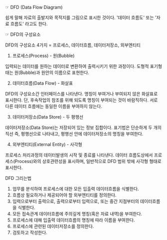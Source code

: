 <p align="center">
  
☞ DFD (Data Flow Diagram) <br>

쉽게 말해 자료의 출발지와 목적지를 그림으로 표시한 것이다.
'데이터 흐름도' 또는 '자료 흐름도' 라고도 한다.

☞ DFD의 구성요소 

DFD의 구성요소 4가지 = 프로세스, 데이터흐름, 데이터저장소, 외부엔티티

  1. 프로세스(Process) - 원(Bubble)

입력되는 데이터를 원하는 데이터로 변환하여 출력시키기 위한 과정이다.
도형적 표기형태는 원(Bubble)과 원안의 이름으로 표현한다.

  2. 데이터흐름(Data Flow) - 화살표

DFD의 구성요소간 인터페이스를 나타낸다.
명칭이 부여거나 부여되지 않은 화살표로 표시한다. 단, 후속작업의 참조를 위해 되도록 명칭이 부여되는 것이 바람직하다.
서로 다른 데이터 흐름에는 동일한 이름을 부여하지 않는다.

  3. 데이터저장소(Data Store) - 두 평행선 

데이터저장소(Data Store)는 저장되어 있는 정보 집합이다.
표기법은 단순하게 두 개의 직선 즉, 평행선으로 나타내고, 평행선 안에 데이터저장소의 명칭을 부여한다.

  4. 외부엔티티(External Entity) - 사각형

프로세스 처리과정의 데이터발생의 시작 및 종료를 나타낸다.
데이터 흐름도상에서 프로세스(Process)와의 상호관련성을 표시하며, 일반적으로 DFD 범위 밖에 사각형 형태로 표시한다.
 

  DFD 그리는법

1. 업무를 분석하여 프로세스에 대한 모든 입출력 데이터흐름을 식별한다. 
2. 흐름상 필요하거나 제공되어야 할 외부엔티티를 정의한다.
3. 입력으로부터 출력으로, 출력으로부터 입력으로, 또는 중간 지점부터의 데이터흐름을 식별한다.
4. 모든 접속관계 데이터흐름에 주의깊게 명칭(혹은 자료 내역)을 부여한다.
5. 프로세스에 대해 입출력 데이터흐름의 명칭에 따라 이름을 부여한다.
6. 프로세스에 관련된 데이터저장소를 정의한다.
7. 검토하고 작성한다.
  
</p>
